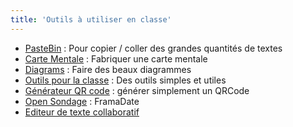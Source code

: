 ```yaml
---
title: 'Outils à utiliser en classe'
---
```


- [PasteBin](https://apps.profcollet.fr/bin) : Pour copier / coller des grandes quantités de textes
- [Carte Mentale](https://apps.profcollet.fr/cartementale) : Fabriquer une carte mentale
- [Diagrams](https://apps.profcollet.fr/diagram) : Faire des beaux diagrammes
- [Outils pour la classe](https://apps.profcollet.fr/classe) : Des outils simples et utiles
- [Générateur QR code](https://apps.profcollet.fr/qr) : générer simplement un QRCode
- [Open Sondage](https://apps.profcollet.fr/date) : FramaDate
- [Editeur de texte collaboratif](https://code.profcollet.fr/) 